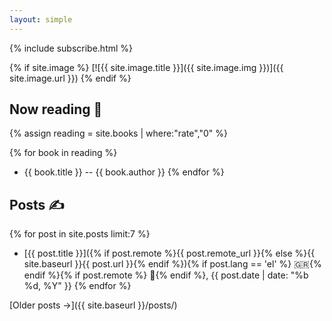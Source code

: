 ```yaml
---
layout: simple
---
```


{% include subscribe.html %}

{% if site.image %}
[![{{ site.image.title }}]({{ site.image.img }})]({{ site.image.url }})
{% endif %}

## Now reading 📖

{% assign reading = site.books | where:"rate","0" %}

{% for book in reading %}

- {{ book.title }} -- {{ book.author }}
  {% endfor %}

## Posts ✍️

{% for post in site.posts limit:7 %}

- [{{ post.title }}]({% if post.remote %}{{ post.remote_url }}{% else %}{{ site.baseurl }}{{ post.url }}{% endif %}){% if post.lang == 'el' %} 🇬🇷{% endif %}{% if post.remote %} 🔗{% endif %}, <time datetime="{{ post.date | date_to_xmlschema }}">{{ post.date | date: "%b %d, %Y" }}</time>
  {% endfor %}

[Older posts →]({{ site.baseurl }}/posts/)
